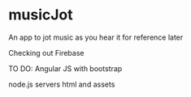 # musicJot
An app to jot music as you hear it for reference later

Checking out Firebase

TO DO:  Angular JS with bootstrap

node.js servers html and assets
